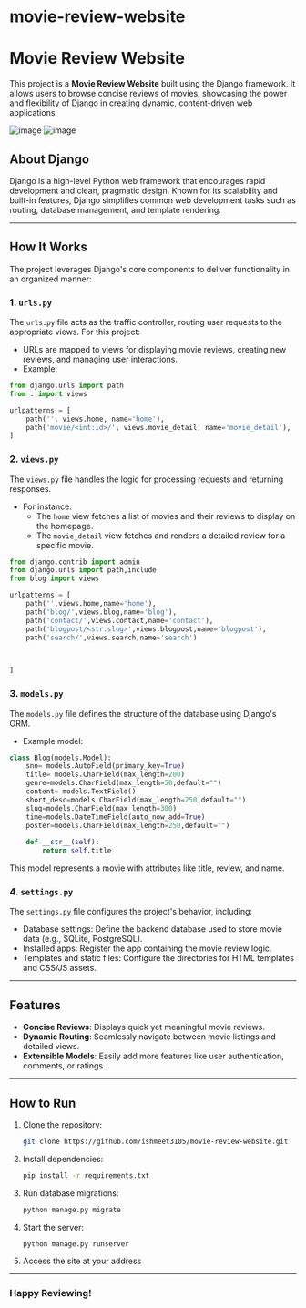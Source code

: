 # movie-review-website
# Movie Review Website 

This project is a **Movie Review Website** built using the Django framework. It allows users to browse concise reviews of movies, showcasing the power and flexibility of Django in creating dynamic, content-driven web applications.

![image](https://github.com/user-attachments/assets/cc318cc8-eeca-45ad-b735-3b53b289e953)  ![image](https://github.com/user-attachments/assets/f961747e-0eca-4e28-b4a3-26b14761b7ce)





## About Django 

Django is a high-level Python web framework that encourages rapid development and clean, pragmatic design. Known for its scalability and built-in features, Django simplifies common web development tasks such as routing, database management, and template rendering.

---

## How It Works 

The project leverages Django's core components to deliver functionality in an organized manner:

### **1. `urls.py`**
The `urls.py` file acts as the traffic controller, routing user requests to the appropriate views. For this project:
- URLs are mapped to views for displaying movie reviews, creating new reviews, and managing user interactions.
- Example:
```python
from django.urls import path
from . import views

urlpatterns = [
    path('', views.home, name='home'),
    path('movie/<int:id>/', views.movie_detail, name='movie_detail'),
]
```

### **2. `views.py`**
The `views.py` file handles the logic for processing requests and returning responses. 
- For instance:
  - The `home` view fetches a list of movies and their reviews to display on the homepage.
  - The `movie_detail` view fetches and renders a detailed review for a specific movie.
```python
from django.contrib import admin
from django.urls import path,include
from blog import views

urlpatterns = [
    path('',views.home,name='home'),
    path('blog/',views.blog,name='blog'),
    path('contact/',views.contact,name='contact'),
    path('blogpost/<str:slug>',views.blogpost,name='blogpost'),
    path('search/',views.search,name='search')


   
]
```

### **3. `models.py`**
The `models.py` file defines the structure of the database using Django's ORM. 
- Example model:
```python
class Blog(models.Model):
    sno= models.AutoField(primary_key=True)
    title= models.CharField(max_length=200)
    genre=models.CharField(max_length=50,default="")
    content= models.TextField()
    short_desc=models.CharField(max_length=250,default="")
    slug=models.CharField(max_length=300)
    time=models.DateTimeField(auto_now_add=True)
    poster=models.CharField(max_length=250,default="")
  
    def __str__(self):
        return self.title
```
This model represents a movie with attributes like title, review, and name.

### **4. `settings.py`**
The `settings.py` file configures the project's behavior, including:
- Database settings: Define the backend database used to store movie data (e.g., SQLite, PostgreSQL).
- Installed apps: Register the app containing the movie review logic.
- Templates and static files: Configure the directories for HTML templates and CSS/JS assets.

---

## Features 
- **Concise Reviews**: Displays quick yet meaningful movie reviews.
- **Dynamic Routing**: Seamlessly navigate between movie listings and detailed views.
- **Extensible Models**: Easily add more features like user authentication, comments, or ratings.

---

## How to Run 
1. Clone the repository:
   ```bash
   git clone https://github.com/ishmeet3105/movie-review-website.git
   ```
2. Install dependencies:
   ```bash
   pip install -r requirements.txt
   ```
3. Run database migrations:
   ```bash
   python manage.py migrate
   ```
4. Start the server:
   ```bash
   python manage.py runserver
   ```
5. Access the site at your address

---

### **Happy Reviewing!** 
